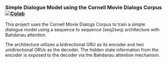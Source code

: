 ### Simple Dialogue Model using the Cornell Movie Dialogs Corpus [![Colab](https://colab.research.google.com/assets/colab-badge.svg)](https://colab.research.google.com/drive/1uTqsG5GLh9HLWoEFOua-ENYlCmqN-kjm)

This project uses the Cornell Movie Dialogs Corpus to train a simple dialogue model using a sequence to sequence (seq2seq) architecture with Bahdanau attention. 

The architecture utilizes a bidirectional GRU as its encoder and two unidirectional GRUs as the decoder. The hidden state information from the encoder is exposed to the decoder via the Bahdanau attention mechanism.
